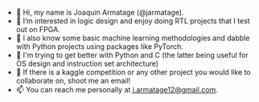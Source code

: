 - 👋 Hi, my name is Joaquin Armatage (@jarmatage).
- 👀 I’m interested in logic design and enjoy doing RTL projects that I test out on FPGA.
- 🐍 I also know some basic machine learning methodologies and dabble with Python projects using packages like PyTorch. 
- 🌱 I'm trying to get better with Python and C (the latter being useful for OS design and instruction set architecture)
- 💞️ If there is a kaggle competition or any other project you would like to collaborate on, shoot me an email!
- 📫 You can reach me personally at j.armatage12@gmail.com.

<!---
jarmatage/jarmatage is a ✨ special ✨ repository because its `README.md` (this file) appears on your GitHub profile.
You can click the Preview link to take a look at your changes.
--->
